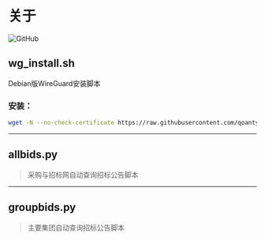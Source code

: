 # 关于

![GitHub](https://img.shields.io/github/license/mashape/apistatus.svg)

## wg_install.sh

Debian版WireGuard安装脚本

### 安装：
```bash
wget -N --no-check-certificate https://raw.githubusercontent.com/qoanty/koala/master/wg_install.sh && chmod +x wg_install && wg_install
```

---
## allbids.py

> 采购与招标网自动查询招标公告脚本

---
## groupbids.py

> 主要集团自动查询招标公告脚本